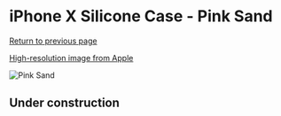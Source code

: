 # iPhone X Silicone Case - Pink Sand

[Return to previous page](/iphone_x)

[High-resolution image from Apple](https://store.storeimages.cdn-apple.com/8756/as-images.apple.com/is/MQT62?wid=4500&hei=4500&fmt=png)

<div style="width: 512px"><img src="/almost_uncompressed/MQT62.webp" alt="Pink Sand"></div>

## Under construction
